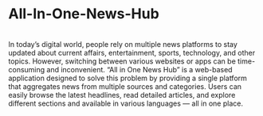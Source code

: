 # All-In-One-News-Hub
</br>
In today’s digital world, people rely on multiple news platforms to stay updated about current affairs, entertainment, sports, technology, and other topics. However, switching between various websites or apps can be time-consuming and inconvenient.
“All in One News Hub” is a web-based application designed to solve this problem by providing a single platform that aggregates news from multiple sources and categories. Users can easily browse the latest headlines, read detailed articles, and explore different sections and available in various languages — all in one place.
